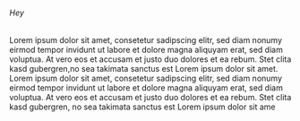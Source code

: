 ###### Hey

Lorem ipsum dolor sit amet, 
consetetur sadipscing elitr, 
sed diam nonumy eirmod tempor 
invidunt ut labore et dolore magna 
aliquyam erat, sed diam voluptua. At 
vero eos et accusam et justo duo dolores 
et ea rebum. Stet clita kasd gubergren,no sea 
takimata sanctus est Lorem ipsum dolor sit amet. 
Lorem ipsum dolor sit amet, consetetur sadipscing elitr,
 sed diam nonumy eirmod tempor invidunt ut labore et dolore 
magna aliquyam erat, sed diam voluptua. At vero eos et accusam et 
justo duo dolores et ea rebum. Stet clita kasd gubergren, no sea 
takimata sanctus est Lorem ipsum dolor sit ame